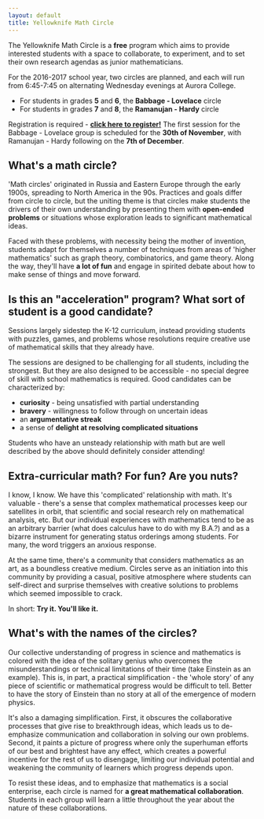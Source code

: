 ```yaml
---
layout: default
title: Yellowknife Math Circle
---
```


The Yellowknife Math Circle is a **free** program which aims to provide interested students with a space to collaborate, to experiment, and to set their own research agendas as junior mathematicians.

For the 2016-2017 school year, two circles are planned, and each will run from 6:45-7:45 on alternating Wednesday evenings at Aurora College.

- For students in grades **5** and **6**, the **Babbage - Lovelace** circle
- For students in grades **7** and **8**, the **Ramanujan - Hardy** circle

Registration is required - [**click here to register!**](https://docs.google.com/forms/d/e/1FAIpQLSdAx7LJAsiz9h9iaMd6qEjxLAkT-jWIaopFh-vJeuaPbDeGDg/viewform) The first session for the Babbage - Lovelace group is scheduled for the **30th of November**, with Ramanujan - Hardy following on the **7th of December**. 

## What's a math circle?

'Math circles' originated in Russia and Eastern Europe through the early 1900s, spreading to North America in the 90s. Practices and goals differ from circle to circle, but the uniting theme is that circles make students the drivers of their own understanding by presenting them with **open-ended problems** or situations whose exploration leads to significant mathematical ideas.

Faced with these problems, with necessity being the mother of invention, students adapt for themselves a number of techniques from areas of 'higher mathematics' such as graph theory, combinatorics, and game theory. Along the way, they'll have **a lot of fun** and engage in spirited debate about how to make sense of things and move forward.

## Is this an "acceleration" program? What sort of student is a good candidate?

Sessions largely sidestep the K-12 curriculum, instead providing students with puzzles, games, and problems whose resolutions require creative use of mathematical skills that they already have.

The sessions are designed to be challenging for all students, including the strongest. But they are also designed to be accessible - no special degree of skill with school mathematics is required. Good candidates can be characterized by:

* **curiosity** - being unsatisfied with partial understanding 
* **bravery** - willingness to follow through on uncertain ideas
* an **argumentative streak**
* a sense of **delight at resolving complicated situations**

Students who have an unsteady relationship with math but are well described by the above should definitely consider attending!

## Extra-curricular math? For fun? Are you nuts?

I know, I know. We have this 'complicated' relationship with math. It's valuable - there's a sense that complex mathematical processes keep our satellites in orbit, that scientific and social research rely on mathematical analysis, etc. But our individual experiences with mathematics tend to be as an arbitrary barrier (what does calculus have to do with my B.A.?) and as a bizarre instrument for generating status orderings among students. For many, the word triggers an anxious response.

At the same time, there's a community that considers mathematics as an art, as a boundless creative medium. Circles serve as an initiation into this community by providing a casual, positive atmosphere where students can self-direct and surprise themselves with creative solutions to problems which seemed impossible to crack.

In short: **Try it. You'll like it.**

## What's with the names of the circles?

Our collective understanding of progress in science and mathematics is colored with the idea of the solitary genius who overcomes the misunderstandings or technical limitations of their time (take Einstein as an example). This is, in part, a practical simplification - the 'whole story' of any piece of scientific or mathematical progress would be difficult to tell. Better to have the story of Einstein than no story at all of the emergence of modern physics.

It's also a damaging simplification. First, it obscures the collaborative processes that give rise to breakthrough ideas, which leads us to de-emphasize communication and collaboration in solving our own problems. Second, it paints a picture of progress where only the superhuman efforts of our best and brightest have any effect, which creates a powerful incentive for the rest of us to disengage, limiting our individual potential and weakening the community of learners which progress depends upon.

To resist these ideas, and to emphasize that mathematics is a social enterprise, each circle is named for **a great mathematical collaboration**. Students in each group will learn a little throughout the year about the nature of these collaborations.
